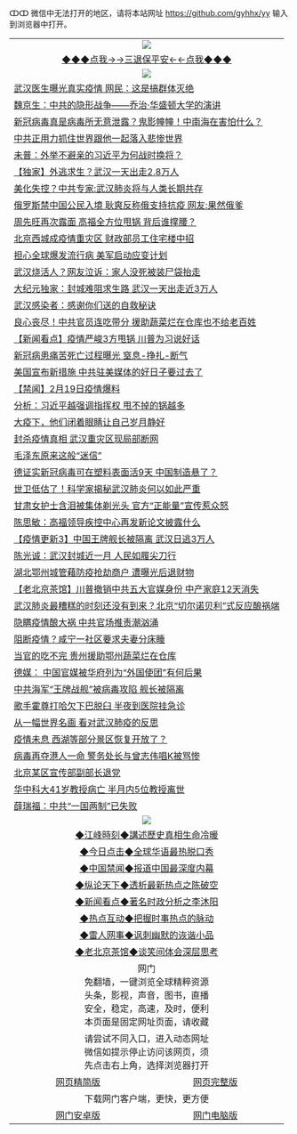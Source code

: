ↀↀ 微信中无法打开的地区，请将本站网址 https://github.com/gyhhx/yy 输入到浏览器中打开。 

 <table>
  <tr>
    <td colspan="2" align=center><img src="https://github.com/gyhhx/image-upload/blob/master/3t%20(1).jpg"></td>
 </tr>
 <tr><td colspan="2" align="center"><a href="https://xball.casa/oo.aspx?name=ogQuit&key=eqxowaguscvmxdgc&from=yy">◆◆◆点我→→三退保平安←←点我◆◆◆</a></td></tr>
  <tr>
    <td colspan="2" align=center><img src="https://cdn.jsdelivr.net/gh/gyoupiodf/im1/%E7%BD%91%E9%97%A8%E6%96%B0%E9%97%BB1.jpg"></td>
 </tr>
<tr><td colspan="2" align="left"><a href="https://xball.casa/oo.aspx?name=c1133271&key=eqxowaguscvmxdgc&from=yy">武汉医生曝光真实疫情 网民：这是搞群体灭绝</a></td></tr>
<tr><td colspan="2" align="left"><a href="https://xball.casa/oo.aspx?name=c1133290&key=eqxowaguscvmxdgc&from=yy">魏京生：中共的隐形战争——乔治‧华盛顿大学的演讲</a></td></tr>
<tr><td colspan="2" align="left"><a href="https://xball.casa/oo.aspx?name=c1133291&key=eqxowaguscvmxdgc&from=yy">新冠病毒真是病毒所无意泄露？鬼影幢幢！中南海在害怕什么？</a></td></tr>
<tr><td colspan="2" align="left"><a href="https://xball.casa/oo.aspx?name=c1133295&key=eqxowaguscvmxdgc&from=yy">中共正用力抓住世界跟他一起落入悲惨世界</a></td></tr>
<tr><td colspan="2" align="left"><a href="https://xball.casa/oo.aspx?name=c1133294&key=eqxowaguscvmxdgc&from=yy">未普：外举不避亲的习近平为何战时换将？</a></td></tr>
<tr><td colspan="2" align="left"><a href="https://xball.casa/oo.aspx?name=c1133171&key=eqxowaguscvmxdgc&from=yy">【独家】外逃求生？武汉一天出走2.8万人</a></td></tr>
<tr><td colspan="2" align="left"><a href="https://xball.casa/oo.aspx?name=c1133175&key=eqxowaguscvmxdgc&from=yy">美化失控？中共专家:武汉肺炎将与人类长期共存</a></td></tr>
<tr><td colspan="2" align="left"><a href="https://xball.casa/oo.aspx?name=c1133179&key=eqxowaguscvmxdgc&from=yy">俄罗斯禁中国公民入境 耿爽反称俄支持抗疫 网友:果然俄爹</a></td></tr>
<tr><td colspan="2" align="left"><a href="https://xball.casa/oo.aspx?name=c1133082&key=eqxowaguscvmxdgc&from=yy">周先旺再次露面 高福全方位甩锅 背后谁撑腰？</a></td></tr>
<tr><td colspan="2" align="left"><a href="https://xball.casa/oo.aspx?name=c1133173&key=eqxowaguscvmxdgc&from=yy">北京西城成疫情重灾区 财政部员工住宅楼中招</a></td></tr>
<tr><td colspan="2" align="left"><a href="https://xball.casa/oo.aspx?name=c1133283&key=eqxowaguscvmxdgc&from=yy">担心全球爆发流行病 美军启动应变计划</a></td></tr>
<tr><td colspan="2" align="left"><a href="https://xball.casa/oo.aspx?name=c1133236&key=eqxowaguscvmxdgc&from=yy">武汉烧活人？网友泣诉：家人没死被装尸袋抬走</a></td></tr>
<tr><td colspan="2" align="left"><a href="https://xball.casa/oo.aspx?name=c1133181&key=eqxowaguscvmxdgc&from=yy">大纪元独家：封城难阻求生路 武汉一天出走近3万人</a></td></tr>
<tr><td colspan="2" align="left"><a href="https://xball.casa/oo.aspx?name=c1133140&key=eqxowaguscvmxdgc&from=yy">武汉感染者：感谢你们送的自救秘诀</a></td></tr>
<tr><td colspan="2" align="left"><a href="https://xball.casa/oo.aspx?name=c1133253&key=eqxowaguscvmxdgc&from=yy">良心丧尽！中共官员连吃带分 援助蔬菜烂在仓库也不给老百姓</a></td></tr>
<tr><td colspan="2" align="left"><a href="https://xball.casa/oo.aspx?name=c1133136&key=eqxowaguscvmxdgc&from=yy">【新闻看点】疫情严峻3方甩锅 川普为习说好话</a></td></tr>
<tr><td colspan="2" align="left"><a href="https://xball.casa/oo.aspx?name=c1133096&key=eqxowaguscvmxdgc&from=yy">新冠病患痛苦死亡过程曝光 窒息-挣扎-断气</a></td></tr>
<tr><td colspan="2" align="left"><a href="https://xball.casa/oo.aspx?name=c1133289&key=eqxowaguscvmxdgc&from=yy">美国宣布新措施  中共驻美媒体的好日子要过去了</a></td></tr>
<tr><td colspan="2" align="left"><a href="https://xball.casa/oo.aspx?name=c1133174&key=eqxowaguscvmxdgc&from=yy">【禁闻】2月19日疫情爆料</a></td></tr>
<tr><td colspan="2" align="left"><a href="https://xball.casa/oo.aspx?name=c1133199&key=eqxowaguscvmxdgc&from=yy">分析：习近平越强调指挥权 甩不掉的锅越多</a></td></tr>
<tr><td colspan="2" align="left"><a href="https://xball.casa/oo.aspx?name=c1133292&key=eqxowaguscvmxdgc&from=yy">大疫下，他们闭着眼睛让自己岁月静好</a></td></tr>
<tr><td colspan="2" align="left"><a href="https://xball.casa/oo.aspx?name=c1133270&key=eqxowaguscvmxdgc&from=yy">封杀疫情真相 武汉重灾区现局部断网</a></td></tr>
<tr><td colspan="2" align="left"><a href="https://xball.casa/oo.aspx?name=c1133205&key=eqxowaguscvmxdgc&from=yy">毛泽东原来这般“迷信”</a></td></tr>
<tr><td colspan="2" align="left"><a href="https://xball.casa/oo.aspx?name=c1133081&key=eqxowaguscvmxdgc&from=yy">德证实新冠病毒可在塑料表面活9天 中国制造悬了？</a></td></tr>
<tr><td colspan="2" align="left"><a href="https://xball.casa/oo.aspx?name=c1133145&key=eqxowaguscvmxdgc&from=yy">世卫低估了！科学家揭秘武汉肺炎何以如此严重</a></td></tr>
<tr><td colspan="2" align="left"><a href="https://xball.casa/oo.aspx?name=c1133272&key=eqxowaguscvmxdgc&from=yy">甘肃女护士含泪被集体剃光头 官方“正能量”宣传惹众怒</a></td></tr>
<tr><td colspan="2" align="left"><a href="https://xball.casa/oo.aspx?name=c1133099&key=eqxowaguscvmxdgc&from=yy">陈思敏：高福领导疾控中心再发新论文披露什么</a></td></tr>
<tr><td colspan="2" align="left"><a href="https://xball.casa/oo.aspx?name=c1131771&key=eqxowaguscvmxdgc&from=yy">【疫情更新3】中国王牌舰长被隔离 武汉日逃3万人</a></td></tr>
<tr><td colspan="2" align="left"><a href="https://xball.casa/oo.aspx?name=c1133293&key=eqxowaguscvmxdgc&from=yy">陈光诚：武汉封城近一月 人民如履尖刀行</a></td></tr>
<tr><td colspan="2" align="left"><a href="https://xball.casa/oo.aspx?name=c1133172&key=eqxowaguscvmxdgc&from=yy">湖北鄂州城管藉防疫抢劫商户 遭曝光后退财物</a></td></tr>
<tr><td colspan="2" align="left"><a href="https://xball.casa/oo.aspx?name=c1133238&key=eqxowaguscvmxdgc&from=yy">【老北京茶馆】川普撤销中共五大官媒身份 中产家庭12天消失</a></td></tr>
<tr><td colspan="2" align="left"><a href="https://xball.casa/oo.aspx?name=c1133242&key=eqxowaguscvmxdgc&from=yy">武汉肺炎最糟糕的时刻还没有到来？北京“切尔诺贝利”式反应酿祸端</a></td></tr>
<tr><td colspan="2" align="left"><a href="https://xball.casa/oo.aspx?name=c1133198&key=eqxowaguscvmxdgc&from=yy">隐瞒疫情酿大祸 中共官场推责潮汹涌</a></td></tr>
<tr><td colspan="2" align="left"><a href="https://xball.casa/oo.aspx?name=c1133268&key=eqxowaguscvmxdgc&from=yy">阻断疫情？咸宁一社区要求夫妻分床睡</a></td></tr>
<tr><td colspan="2" align="left"><a href="https://xball.casa/oo.aspx?name=c1133095&key=eqxowaguscvmxdgc&from=yy">当官的吃不完 贵州援助鄂州蔬菜烂在仓库</a></td></tr>
<tr><td colspan="2" align="left"><a href="https://xball.casa/oo.aspx?name=c1133207&key=eqxowaguscvmxdgc&from=yy">德媒： 中国官媒被华府列为“外国使团”有何后果</a></td></tr>
<tr><td colspan="2" align="left"><a href="https://xball.casa/oo.aspx?name=c1133151&key=eqxowaguscvmxdgc&from=yy">中共海军“王牌战舰”被病毒攻陷 舰长被隔离</a></td></tr>
<tr><td colspan="2" align="left"><a href="https://xball.casa/oo.aspx?name=c1133267&key=eqxowaguscvmxdgc&from=yy">歌手霍尊打哈欠下巴脱臼 半夜到医院挂急诊</a></td></tr>
<tr><td colspan="2" align="left"><a href="https://xball.casa/oo.aspx?name=c1133146&key=eqxowaguscvmxdgc&from=yy">从一幅世界名画 看对武汉肺疫的反思</a></td></tr>
<tr><td colspan="2" align="left"><a href="https://xball.casa/oo.aspx?name=c1133284&key=eqxowaguscvmxdgc&from=yy">疫情未息 西湖等部分景区恢复开放了？</a></td></tr>
<tr><td colspan="2" align="left"><a href="https://xball.casa/oo.aspx?name=c1133257&key=eqxowaguscvmxdgc&from=yy">病毒再夺港人一命 警务处长与曾志伟唱K被骂惨</a></td></tr>
<tr><td colspan="2" align="left"><a href="https://xball.casa/oo.aspx?name=c1133223&key=eqxowaguscvmxdgc&from=yy">北京某区宣传部副部长退党</a></td></tr>
<tr><td colspan="2" align="left"><a href="https://xball.casa/oo.aspx?name=c1133215&key=eqxowaguscvmxdgc&from=yy">华中科大41岁教授病亡 半月内5位教授离世</a></td></tr>
<tr><td colspan="2" align="left"><a href="https://xball.casa/oo.aspx?name=c1133162&key=eqxowaguscvmxdgc&from=yy">薛瑞福：中共“一国两制”已失败</a></td></tr>
 
 <tr>
   <td colspan="2" align=center><img src="https://cdn.jsdelivr.net/gh/gyoupiodf/im1/jf-1.jpg"></td>
  </tr>
   <tr>
   <td colspan="2" align=center> 
<a href="https://xball.casa/oo.aspx?name=c922850&key=eqxowaguscvmxdgc&from=yy&tag=9877">◆江峰時刻◆講述歷史真相生命冷暖</a><br/>
    </td>
  </tr>
   <tr>
   <td colspan="2" align=center> 
<a href="https://xball.casa/oo.aspx?name=c816850&key=eqxowaguscvmxdgc&from=yy&tag=9877">◆今日点击◆全球华语最热脱口秀</a><br/>
    </td>
  </tr>
  <tr>
  <td colspan="2" align=center>
<a href="https://xball.casa/oo.aspx?name=c816860&key=eqxowaguscvmxdgc&from=yy&tag=99733110">◆中国禁闻◆报道中国最深度内幕</a><br/>
   </tr>
  <tr>
     <td colspan="2" align=center>
<a href="https://xball.casa/oo.aspx?name=c816855&key=eqxowaguscvmxdgc&from=yy&tag=997110">◆纵论天下◆透析最新热点之陈破空</a><br/>
   </tr>
   <tr>
      <td colspan="2" align=center>
<a href="https://xball.casa/oo.aspx?name=c838308&key=eqxowaguscvmxdgc&from=yy&tag=9973110">◆新闻看点◆著名时政分析之李沐阳</a><br/>
   </tr>
   <tr>
     <td colspan="2" align=center>
<a href="https://xball.casa/oo.aspx?name=c816852&key=eqxowaguscvmxdgc&from=yy&tag=9733110">◆热点互动◆把握时事热点的脉动</a><br/>
   </tr>
   <tr>
      <td colspan="2" align=center>
<a href="https://xball.casa/oo.aspx?name=c816694&key=eqxowaguscvmxdgc&from=yy&tag=93310">◆雷人网事◆讽刺幽默的诙谐小品</a><br/>
   </tr>
   <tr>
    <td colspan="2" align=center>
<a href="https://xball.casa/oo.aspx?name=c816650&key=eqxowaguscvmxdgc&from=yy&tag=9973110">◆老北京茶馆◆谈笑间体会深层思考</a><br/>
   </tr>
<tr>
    <td colspan="2" align="center">网门<br/>免翻墙，一键浏览全球精粹资源<br/>头条，影视，声音，图书，直播<br/>安全，稳定，高速，及时，便利<br/>本页面是固定网址页面，请收藏</td>
  <tr>
  <tr>
    <td colspan="2" align="center">请尝试不同入口，进入动态网址<br/>微信如提示停止访问该网页，须<br/>先点击右上角，选择浏览器打开</td>
  <tr>  
  <tr>
    <td align="center"><a href="https://gitcdn.xyz/repo/otiny/up/master/show002.htm">网页精简版</a></td>
    <td align="center"><a href="https://gitcdn.xyz/repo/otiny/up/master/show001.htm">网页完整版</a></td>
  </tr>
  <tr>
    <td colspan="2" align="center">下载网门客户端，更快，更方便</td>
  <tr>
  <tr>
    <td align="center"><a href="https://raw.githubusercontent.com/opipe/up/master/oGatea.apk">网门安卓版</a></td>
    <td align="center"><a href="https://raw.githubusercontent.com/opipe/up/master/oGate.zip">网门电脑版</a></td>
  </tr>

</table>

